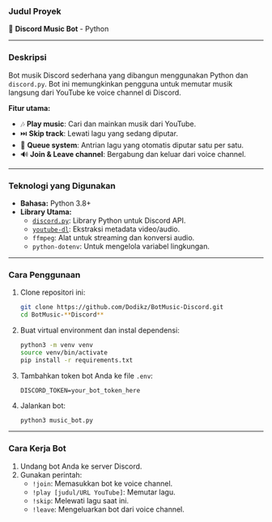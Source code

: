 ### **Judul Proyek**
🎵 **Discord Music Bot** - Python

---

### **Deskripsi**
Bot musik Discord sederhana yang dibangun menggunakan Python dan `discord.py`. Bot ini memungkinkan pengguna untuk memutar musik langsung dari YouTube ke voice channel di Discord. 

**Fitur utama:**
- 🎶 **Play music**: Cari dan mainkan musik dari YouTube.
- ⏭️ **Skip track**: Lewati lagu yang sedang diputar.
- 📜 **Queue system**: Antrian lagu yang otomatis diputar satu per satu.
- 🔊 **Join & Leave channel**: Bergabung dan keluar dari voice channel.

---

### **Teknologi yang Digunakan**
- **Bahasa:** Python 3.8+
- **Library Utama:**
  - [`discord.py`](https://github.com/Rapptz/discord.py): Library Python untuk Discord API.
  - [`youtube-dl`](https://github.com/ytdl-org/youtube-dl): Ekstraksi metadata video/audio.
  - `ffmpeg`: Alat untuk streaming dan konversi audio.
  - `python-dotenv`: Untuk mengelola variabel lingkungan.

---

### **Cara Penggunaan**
1. Clone repositori ini:
   ```bash
   git clone https://github.com/Dodikz/BotMusic-Discord.git
   cd BotMusic-**Discord**
   ```

2. Buat virtual environment dan instal dependensi:
   ```bash
   python3 -m venv venv
   source venv/bin/activate
   pip install -r requirements.txt
   ```

3. Tambahkan token bot Anda ke file `.env`:
   ```env
   DISCORD_TOKEN=your_bot_token_here
   ```

4. Jalankan bot:
   ```bash
   python3 music_bot.py
   ```

---

### **Cara Kerja Bot**
1. Undang bot Anda ke server Discord.
2. Gunakan perintah:
   - `!join`: Memasukkan bot ke voice channel.
   - `!play [judul/URL YouTube]`: Memutar lagu.
   - `!skip`: Melewati lagu saat ini.
   - `!leave`: Mengeluarkan bot dari voice channel.
